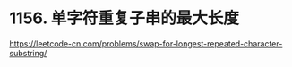 # 1156. 单字符重复子串的最大长度

https://leetcode-cn.com/problems/swap-for-longest-repeated-character-substring/